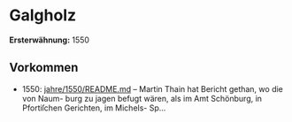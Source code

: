 # Galgholz

**Ersterwähnung:** 1550

## Vorkommen
- 1550: [jahre/1550/README.md](../jahre/1550/README.md) – Martin Thain hat Bericht gethan, wo die von Naum-
burg zu jagen befugt wären, als im Amt Schönburg, in
Pfortiſchen Gerichten, im Michels- Sp...
